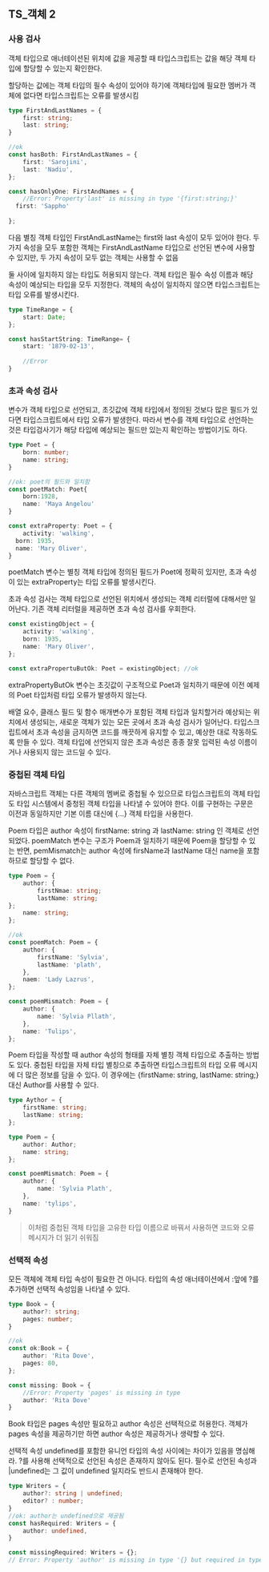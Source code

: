 ## TS_객체 2



### 사용 검사

객체 타입으로 애너테이션된 위치에 값을 제공할 때 타입스크립트는 값을 해당 객체 타입에 할당할 수 있는지 확인한다.

할당하는 값에는 객체 타입의 필수 속성이 있어야 하기에 객체타입에 필요한 멤버가 객체에 없다면 타입스크립트는 오류를 발생시킴

```typescript
type FirstAndLastNames = {
	first: string;
	last: string;
}

//ok
const hasBoth: FirstAndLastNames = {
	first: 'Sarojini',
	last: 'Nadiu',
};

const hasOnlyOne: FirstAndNames = {
	//Error: Property'last' is missing in type '{first:string;}'
  first: 'Sappho'
  
};
```

다음 별칭 객체 타입인 FirstAndLastName는 first와 last 속성이 모두 있어야 한다. 두 가지 속성을 모두 포함한 객체는 FirstAndLastName 타입으로 선언된 변수에 사용할 수 있지만, 두 가지 속성이 모두 없는 객체는 사용할 수 없음

둘 사이에 일치하지 않는 타입도 허용되지 않는다. 객체 타입은 필수 속성 이름과 해당 속성이 예상되는 타입을 모두 지정한다. 객체의 속성이 일치하지 않으면 타입스크립트는 타입 오류를 발생시킨다.

```typescript
type TimeRange = {
	start: Date;
};

const hasStartString: TimeRange= {
	start: '1879-02-13',
	
	//Error
}
```



### 초과 속성 검사

변수가 객체 타입으로 선언되고, 초깃값에 객체 타입에서 정의된 것보다 많은 필드가 있다면 타입스크립트에서 타입 오류가 발생한다. 따라서 변수를 객체 타입으로 선언하는 것은 타입검사기가 해당 타입에 예상되는 필드만 있는지 확인하는 방법이기도 하다.

```typescript
type Poet = {
	born: number;
	name: string;
}

//ok: poet의 필드와 일치함
const poetMatch: Poet{
	born:1928,
	name: 'Maya Angelou'
}

const extraProperty: Poet = {
	activity: 'walking',
  born: 1935,
  name: 'Mary Oliver',
}
```

poetMatch 변수는 별칭 객체 타입에 정의된 필드가 Poet에 정확히 있지만, 초과 속성이 있는 extraProperty는 타입 오류를 발생시킨다.

초과 속성 검사는 객체 타입으로 선언된 위치에서 생성되는 객체 리터럴에 대해서만 일어난다. 기존 객체 리터럴을 제공하면 초과 속성 검사를 우회한다.

```typescript
const existingObject = {
	activity: 'walking',
	born: 1935,
	name: 'Mary Oliver',
};

const extraPropertuButOk: Poet = existingObject; //ok
```

extraPropertyButOk 변수는 초깃값이 구조적으로 Poet과 일치하기 때문에 이전 예제의 Poet 타입처럼 타입 오류가 발생하지 않는다.

배열 요수, 클래스 필드 및 함수 매개변수가 포함된 객체 타입과 일치할거라 예상되는 위치에서 생성되는, 새로운 객체가 있는 모든 곳에서 초과 속성 검사가 일어난다. 타입스크립트에서 초과 속성을 금지하면 코드를 깨끗하게 유지할 수 있고, 예상한 대로 작동하도록 만들 수 있다. 객체 타입에 선언되지 않은 초과 속성은 종종 잘못 입력된 속성 이름이거나 사용되지 않는 코드일 수 있다.



### 중첩된 객체 타입

자바스크립트 객체는 다른 객체의 멤버로 중첩될 수 있으므로 타입스크립트의 객체 타입도 타입 시스템에서 중청된 객체 타입을 나타낼 수 있어야 한다. 이를 구현하는 구문은 이전과 동일하지만 기본 이름 대신에 {...} 객체 타입을 사용한다.

Poem 타입은 author 속성이 firstName: string 과 lastName: string 인 객체로 선언되었다. poemMatch 변수는 구조가 Poem과 일치하기 때문에 Poem을 할당할 수 있는 반면, pemMismatch는 author 속성에 firsName과 lastName 대신 name을 포함하므로 할당할 수 없다.

```typescript
type Poem = {
	author: {
		firstNmae: string;
		lastName: string;
};
	name: string;
};

//ok
const poemMatch: Poem = {
	author: {
		firstName: 'Sylvia',
		lastName: 'plath',
	},
	naem: 'Lady Lazrus',
};

const poemMismatch: Poem = {
	author: {
		name: 'Sylvia Pllath',
	},
	name: 'Tulips',
};
```

Poem 타입을 작성할 때 author 속성의 형태를 자체 별칭 객체 타입으로 추출하는 방법도 있다. 중첩된 타입을 자체 타입 별칭으로 추출하면 타입스크립트의 타입 오류 메시지에 더 많은 정보를 담을 수 있다. 이 경우에는 {firstName: string, lastName: string;} 대신 Author를 사용할 수 있다.

```typescript
type Aythor = {
	firstName: string;
	lastName: string;
};

type Poem = {
	author: Author;
	name: string;
};

const poemMismatch: Poem = {
	author: {
		name: 'Sylvia Plath',
	},
	name: 'tylips',
}
```

> 이처럼 중첩된 객체 타입을 고유한 타입 이름으로 바꿔서 사용하면 코드와 오류 메시지가 더 읽기 쉬워짐



### 선택적 속성

모든 객체에 객체 타입 속성이 필요한 건 아니다. 타입의 속성 애너테이션에서 :앞에 ?를 추가하면 선택적 속성임을 나타낼 수 있다.

```typescript
type Book = {
	author?: string;
	pages: number;
}

//ok
const ok:Book = {
	author: 'Rita Dove',
	pages: 80,
};

const missing: Book = {
	//Error: Property 'pages' is missing in type
	author: 'Rita Dove'
}
```

Book 타입은 pages 속성만 필요하고 author 속성은 선택적으로 허용한다.  객체가 pages 속성을 제공하기만 하면 author 속성은 제공하거나 생략할 수 있다.



선택적 속성 undefined를 포함한 유니언 타입의 속성 사이에는 차이가 있음을 명심해라. ?를 사용해 선택적으로 선언된 속성은 존재하지 않아도 된다. 필수로 선언된 속성과 |undefined는 그 값이 undefined 일지라도 반드시 존재해야 한다.





```typescript
type Writers = {
	author?: string | undefined;
	editor? : number;
}
//ok: author는 undefined으로 제공됨
const hasRequired: Writers = {
	author: undefined,
}

const missingRequired: Writers = {};
// Error: Property 'author' is missing in type '{} but required in type 'Writers'

```

